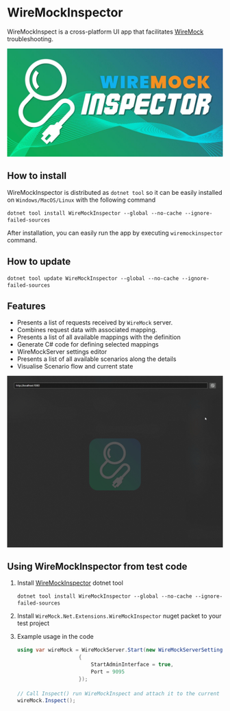 # WireMockInspector

WireMockInspect is a cross-platform UI app that facilitates [WireMock](https://wiremock.org/) troubleshooting.

![](logo.jpg)

## How to install

WireMockInspector is distributed as `dotnet tool` so it can be easily installed on `Windows/MacOS/Linux` with the following command

```
dotnet tool install WireMockInspector --global --no-cache --ignore-failed-sources
```

After installation, you can easily run the app by executing `wiremockinspector` command.

## How to update

```
dotnet tool update WireMockInspector --global --no-cache --ignore-failed-sources
```

## Features
- Presents a list of requests received by `WireMock` server.
- Combines request data with associated mapping.
- Presents a list of all available mappings with the definition
- Generate C# code for defining selected mappings
- WireMockServer settings editor
- Presents a list of all available scenarios along the details
- Visualise Scenario flow and current state

![](wiremock_basic_features.gif)


## Using WireMockInspector from test code

1. Install [WireMockInspector](https://github.com/WireMock-Net/WireMockInspector) dotnet tool

	```shell
	dotnet tool install WireMockInspector --global --no-cache --ignore-failed-sources
	```

2. Install `WireMock.Net.Extensions.WireMockInspector` nuget packet to your test project
3. Example usage in the code

	```cs
	using var wireMock = WireMockServer.Start(new WireMockServerSettings()
						{
							StartAdminInterface = true,
							Port = 9095
						});

	// Call Inspect() run WireMockInspect and attach it to the current WireMockServer instance
	wireMock.Inspect();
	```
